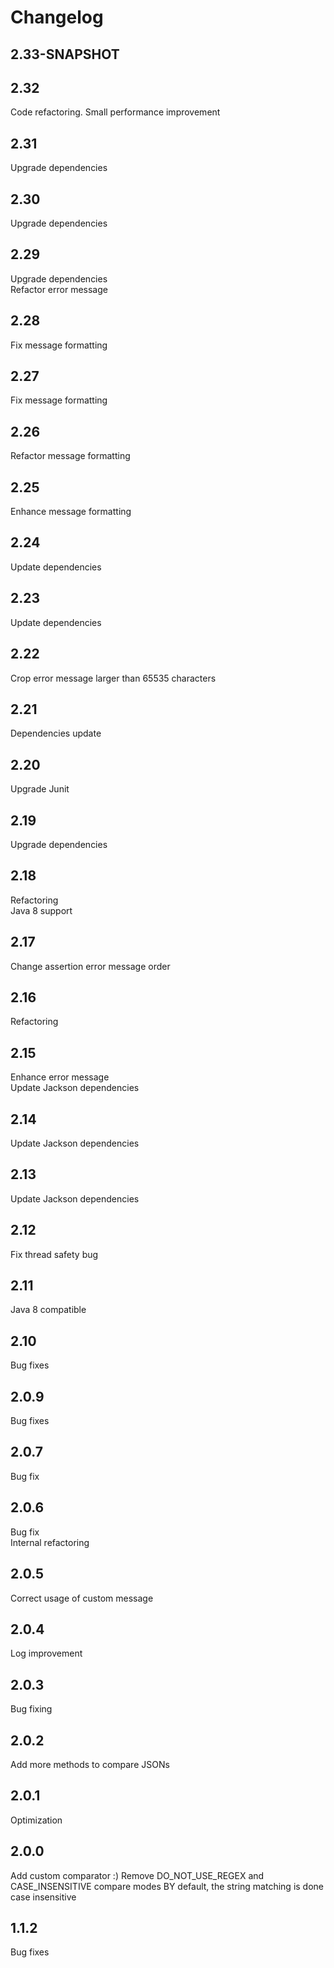 # Changelog

## 2.33-SNAPSHOT

## 2.32
Code refactoring. Small performance improvement  

## 2.31
Upgrade dependencies  

## 2.30
Upgrade dependencies  

## 2.29
Upgrade dependencies    
Refactor error message    

## 2.28
Fix message formatting  

## 2.27
Fix message formatting  

## 2.26
Refactor message formatting  

## 2.25
Enhance message formatting  

## 2.24
Update dependencies  

## 2.23
Update dependencies  

## 2.22
Crop error message larger than 65535 characters  

## 2.21
Dependencies update  

## 2.20
Upgrade Junit    

## 2.19
Upgrade dependencies  

## 2.18  
Refactoring  
Java 8 support  

## 2.17
Change assertion error message order      

## 2.16
Refactoring  

## 2.15      
Enhance error message  
Update Jackson dependencies  

## 2.14        
Update Jackson dependencies  

## 2.13  
Update Jackson dependencies  

## 2.12  
Fix thread safety bug        

## 2.11
Java 8 compatible    

## 2.10
Bug fixes       

## 2.0.9
Bug fixes   

## 2.0.7
Bug fix    

## 2.0.6
Bug fix  
Internal refactoring   

## 2.0.5
Correct usage of custom message 

## 2.0.4
Log improvement

## 2.0.3
Bug fixing

## 2.0.2
Add more methods to compare JSONs

## 2.0.1
Optimization

## 2.0.0
Add custom comparator :)
Remove DO_NOT_USE_REGEX and CASE_INSENSITIVE compare modes
BY default, the string matching is done case insensitive

## 1.1.2
Bug fixes


      